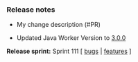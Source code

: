 ### Release notes
<!-- Please add your release notes in the following format:
- My change description (#PR)
-->
- My change description (#PR)

- Updated Java Worker Version to [3.0.0](https://github.com/Azure/azure-functions-java-worker/releases/tag/3.0.0)

**Release sprint:** Sprint 111
[ [bugs](https://github.com/Azure/azure-functions-host/issues?q=is%3Aissue+milestone%3A%22Functions+Sprint+111%22+label%3Abug+is%3Aclosed) | [features](https://github.com/Azure/azure-functions-host/issues?q=is%3Aissue+milestone%3A%22Functions+Sprint+111%22+label%3Afeature+is%3Aclosed) ]
